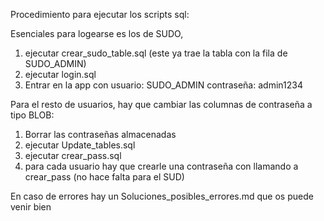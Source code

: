 Procedimiento para ejecutar los scripts sql:

Esenciales para logearse es los de SUDO,
1. ejecutar crear_sudo_table.sql (este ya trae la tabla con la fila de SUDO_ADMIN)
2. ejecutar login.sql
3. Entrar en la app con usuario: SUDO_ADMIN contraseña: admin1234

Para el resto de usuarios, hay que cambiar las columnas de contraseña a tipo BLOB:
1. Borrar las contraseñas almacenadas
2. ejecutar Update_tables.sql
3. ejecutar crear_pass.sql
4. para cada usuario hay que crearle una contraseña con llamando a crear_pass (no hace falta para el SUD)

En caso de errores hay un Soluciones_posibles_errores.md que os puede venir bien
